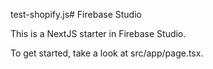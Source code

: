 test-shopify.js# Firebase Studio

This is a NextJS starter in Firebase Studio.

To get started, take a look at src/app/page.tsx.
